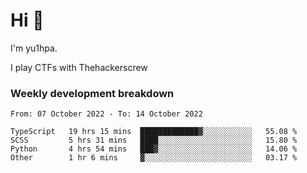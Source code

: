 # Hi 👋

I'm yu1hpa.

I play CTFs with Thehackerscrew

### Weekly development breakdown

<!--START_SECTION:waka-->

```text
From: 07 October 2022 - To: 14 October 2022

TypeScript   19 hrs 15 mins  █████████████▓░░░░░░░░░░░   55.08 %
SCSS         5 hrs 31 mins   ████░░░░░░░░░░░░░░░░░░░░░   15.80 %
Python       4 hrs 54 mins   ███▓░░░░░░░░░░░░░░░░░░░░░   14.06 %
Other        1 hr 6 mins     ▓░░░░░░░░░░░░░░░░░░░░░░░░   03.17 %
```

<!--END_SECTION:waka-->

